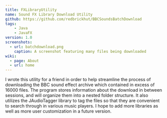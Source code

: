 ```yaml
---
title: FXLibraryUtility
name: Sound FX Library Download Utility
github: https://github.com/redbrickhut/BBCSoundsBatchDownload
tags:
    - Java
    - JavaFX
version: 1.0
screenshots:
  - url: batchdownload.png
    caption: A screenshot featuring many files being downloaded
wiki:
  - page: About
  - url: home
---
```


I wrote this utility for a friend in order to help streamline the process of downloading the BBC sound effect archive which contained in excess of 16000 files. The program stores information about the download in between sessions, and will organize them into a nested folder structure. It also utilizes the JAudioTagger library to tag the files so that they are convenient to search through in various music players. I hope to add more libraries as well as more user customization in a future version.
